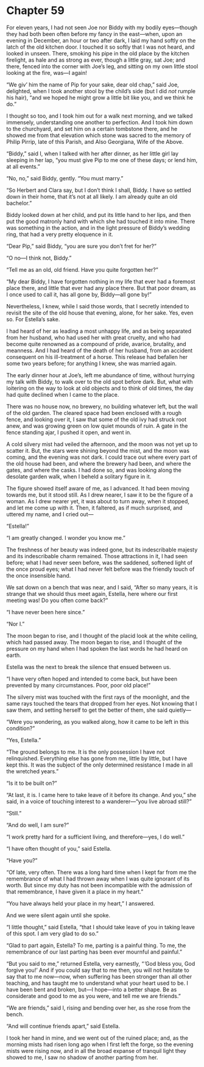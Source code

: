 # Chapter 59

For eleven years, I had not seen Joe nor Biddy with my bodily eyes⁠—though they had both been often before my fancy in the east⁠—when, upon an evening in December, an hour or two after dark, I laid my hand softly on the latch of the old kitchen door. I touched it so softly that I was not heard, and looked in unseen. There, smoking his pipe in the old place by the kitchen firelight, as hale and as strong as ever, though a little gray, sat Joe; and there, fenced into the corner with Joe’s leg, and sitting on my own little stool looking at the fire, was⁠—I again!

“We giv’ him the name of Pip for your sake, dear old chap,” said Joe, delighted, when I took another stool by the child’s side \(but I did _not_ rumple his hair\), “and we hoped he might grow a little bit like you, and we think he do.”

I thought so too, and I took him out for a walk next morning, and we talked immensely, understanding one another to perfection. And I took him down to the churchyard, and set him on a certain tombstone there, and he showed me from that elevation which stone was sacred to the memory of Philip Pirrip, late of this Parish, and Also Georgiana, Wife of the Above.

“Biddy,” said I, when I talked with her after dinner, as her little girl lay sleeping in her lap, “you must give Pip to me one of these days; or lend him, at all events.”

“No, no,” said Biddy, gently. “You must marry.”

“So Herbert and Clara say, but I don’t think I shall, Biddy. I have so settled down in their home, that it’s not at all likely. I am already quite an old bachelor.”

Biddy looked down at her child, and put its little hand to her lips, and then put the good matronly hand with which she had touched it into mine. There was something in the action, and in the light pressure of Biddy’s wedding ring, that had a very pretty eloquence in it.

“Dear Pip,” said Biddy, “you are sure you don’t fret for her?”

“O no⁠—I think not, Biddy.”

“Tell me as an old, old friend. Have you quite forgotten her?”

“My dear Biddy, I have forgotten nothing in my life that ever had a foremost place there, and little that ever had any place there. But that poor dream, as I once used to call it, has all gone by, Biddy⁠—all gone by!”

Nevertheless, I knew, while I said those words, that I secretly intended to revisit the site of the old house that evening, alone, for her sake. Yes, even so. For Estella’s sake.

I had heard of her as leading a most unhappy life, and as being separated from her husband, who had used her with great cruelty, and who had become quite renowned as a compound of pride, avarice, brutality, and meanness. And I had heard of the death of her husband, from an accident consequent on his ill-treatment of a horse. This release had befallen her some two years before; for anything I knew, she was married again.

The early dinner hour at Joe’s, left me abundance of time, without hurrying my talk with Biddy, to walk over to the old spot before dark. But, what with loitering on the way to look at old objects and to think of old times, the day had quite declined when I came to the place.

There was no house now, no brewery, no building whatever left, but the wall of the old garden. The cleared space had been enclosed with a rough fence, and looking over it, I saw that some of the old ivy had struck root anew, and was growing green on low quiet mounds of ruin. A gate in the fence standing ajar, I pushed it open, and went in.

A cold silvery mist had veiled the afternoon, and the moon was not yet up to scatter it. But, the stars were shining beyond the mist, and the moon was coming, and the evening was not dark. I could trace out where every part of the old house had been, and where the brewery had been, and where the gates, and where the casks. I had done so, and was looking along the desolate garden walk, when I beheld a solitary figure in it.

The figure showed itself aware of me, as I advanced. It had been moving towards me, but it stood still. As I drew nearer, I saw it to be the figure of a woman. As I drew nearer yet, it was about to turn away, when it stopped, and let me come up with it. Then, it faltered, as if much surprised, and uttered my name, and I cried out⁠—

“Estella!”

“I am greatly changed. I wonder you know me.”

The freshness of her beauty was indeed gone, but its indescribable majesty and its indescribable charm remained. Those attractions in it, I had seen before; what I had never seen before, was the saddened, softened light of the once proud eyes; what I had never felt before was the friendly touch of the once insensible hand.

We sat down on a bench that was near, and I said, “After so many years, it is strange that we should thus meet again, Estella, here where our first meeting was! Do you often come back?”

“I have never been here since.”

“Nor I.”

The moon began to rise, and I thought of the placid look at the white ceiling, which had passed away. The moon began to rise, and I thought of the pressure on my hand when I had spoken the last words he had heard on earth.

Estella was the next to break the silence that ensued between us.

“I have very often hoped and intended to come back, but have been prevented by many circumstances. Poor, poor old place!”

The silvery mist was touched with the first rays of the moonlight, and the same rays touched the tears that dropped from her eyes. Not knowing that I saw them, and setting herself to get the better of them, she said quietly⁠—

“Were you wondering, as you walked along, how it came to be left in this condition?”

“Yes, Estella.”

“The ground belongs to me. It is the only possession I have not relinquished. Everything else has gone from me, little by little, but I have kept this. It was the subject of the only determined resistance I made in all the wretched years.”

“Is it to be built on?”

“At last, it is. I came here to take leave of it before its change. And you,” she said, in a voice of touching interest to a wanderer⁠—“you live abroad still?”

“Still.”

“And do well, I am sure?”

“I work pretty hard for a sufficient living, and therefore⁠—yes, I do well.”

“I have often thought of you,” said Estella.

“Have you?”

“Of late, very often. There was a long hard time when I kept far from me the remembrance of what I had thrown away when I was quite ignorant of its worth. But since my duty has not been incompatible with the admission of that remembrance, I have given it a place in my heart.”

“You have always held your place in my heart,” I answered.

And we were silent again until she spoke.

“I little thought,” said Estella, “that I should take leave of you in taking leave of this spot. I am very glad to do so.”

“Glad to part again, Estella? To me, parting is a painful thing. To me, the remembrance of our last parting has been ever mournful and painful.”

“But you said to me,” returned Estella, very earnestly, “ ’God bless you, God forgive you!’ And if you could say that to me then, you will not hesitate to say that to me now⁠—now, when suffering has been stronger than all other teaching, and has taught me to understand what your heart used to be. I have been bent and broken, but⁠—I hope⁠—into a better shape. Be as considerate and good to me as you were, and tell me we are friends.”

“We are friends,” said I, rising and bending over her, as she rose from the bench.

“And will continue friends apart,” said Estella.

I took her hand in mine, and we went out of the ruined place; and, as the morning mists had risen long ago when I first left the forge, so the evening mists were rising now, and in all the broad expanse of tranquil light they showed to me, I saw no shadow of another parting from her.

